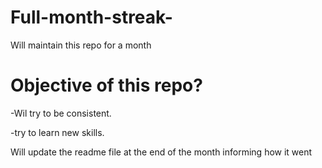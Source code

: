 # Full-month-streak-
Will maintain this repo for a month 


# Objective of this repo?

-Wil try to be consistent.

-try to learn new skills.

Will update the readme file at the end of the month informing how it went
